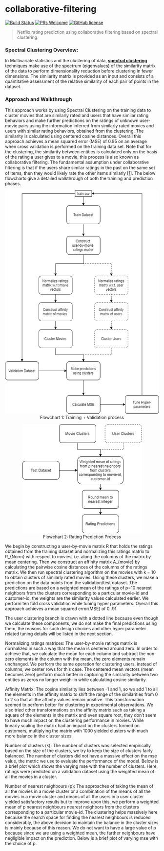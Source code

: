# collaborative-filtering
 [![Build Status](https://img.shields.io/travis/npm/npm/latest.svg?style=flat-square)]() [![PRs Welcome](https://img.shields.io/badge/PRs-welcome-brightgreen.svg?style=flat-square)](http://makeapullrequest.com) [![GitHub license](https://img.shields.io/badge/license-MIT-blue.svg?style=flat-square)]()
> 
> Netflix rating prediction using collaborative filtering based on spectral clustering.
### Spectral Clustering Overview:
In Multivariate statistics and the clustering of data, [**spectral clustering**]([https://en.wikipedia.org/wiki/Spectral_clustering](https://en.wikipedia.org/wiki/Spectral_clustering)) techniques make use of the spectrum (eigenvalues) of the similarity matrix of the data to perform dimensionality reduction before clustering in fewer dimensions. The similarity matrix is provided as an input and consists of a quantitative assessment of the relative similarity of each pair of points in the dataset. 

### Approach and Walkthrough
This approach works by using Spectral Clustering on the training data to cluster movies that are similarly                 rated and users that have similar rating behaviors and make further predictions on the ratings of                unknown user-movie pairs using the information inferred from similarly rated movies and users with              similar rating behaviors, obtained from the clustering. The similarity is calculated using centered cosine              distances. Overall this approach achieves a mean squared error (MSE) of 0.95 on an average when cross                 validation is performed on the training data set. Note that for the clustering, the similarity between                entities is calculated only on the basis of the rating a user gives to a movie, this process is also known as collaborative filtering. The fundamental assumption under collaborative ﬁltering is that if the users share similar ratings in the past on the same set of items, then they would likely rate the other items similarly​ [[1]](https://ieeexplore.ieee.org/document/8400447)​. 
The below flowcharts give a detailed walkthrough of both the training and prediction phases.  

<p align="center">
  <img width="551" height="730" src="images/clustering-Page-1.png"> </br>
 Flowchart 1: Training + Validation process
</p>

<p align="center">
  <img width="391" height="356" src="images/clustering-Copy of Page-1.png"> </br>
 Flowchart 2: Rating Prediction Process 
</p>

We begin by constructing a user-by-movie matrix R that holds the ratings obtained from the training dataset and normalizing this ratings matrix to R_{Norm} with respect to movies, i.e. along the columns of the matrix by mean centering. Then we construct an affinity matrix A_{movie} by calculating the pairwise cosine distances of the columns of the ratings matrix. We then run spectral clustering algorithm on the movies with k = 10 to obtain clusters of similarly rated movies. Using these clusters, we make a prediction on the data points from the validation/test dataset. The predictions are based on a weighted mean of the ratings of p=10 nearest neighbors from the clusters corresponding to a particular movie-id and customer-id, the weights are the similarity values calculated earlier. We perform ten fold cross validation while tuning hyper parameters. Overall this approach achieves a mean squared error(MSE) of 0 .91.
 
The user clustering branch is drawn with a dotted line because even though we calculate these components, we do not make the final predictions using them, the reasons for such design choices and other hyper parameter related tuning details will be listed in the next section. 
 
Normalizing ratings matrices: The user-by-movie ratings matrix is normalized in such a way that the mean is centered around zero. In order to achieve that, we calculate the mean for each column and subtract the non-zero elements in the column with the mean, the zero elements remain unchanged. We perform the same operation for clustering users, instead of columns, we center rows for this case. The centered mean vectors (mean becomes zero) perform much better in capturing the similarity between two entities as zeros no longer weigh-in while calculating cosine similarity. 
 
Affinity Matrix: The cosine similarity lies between -1 and 1, so we add 1 to all the elements in the affinity matrix to shift the range of the similarities from 0 to 2 so that all the affinity values remain positive. This 
transformation seemed to perform better for clustering in experimental observations. We also tried other transformations on the affinity matrix such as taking a square of the elements in the matrix and even square root, they don’t seem to have much impact on the clustering performance in movies. While linearly scaling the matrix had an impact on the clusters formed on customers, multiplying the matrix with 1000 yielded clusters with much more balance in the cluster sizes. 
 
Number of clusters (k): The number of clusters was selected empirically based on the size of the clusters, we try to keep the size of clusters fairly balanced. The number of clusters did not have a massive effect on the mse value, the metric we use to evaluate the performance of the model. Below is a brief plot which shows the varying mse with the number of clusters. Here, ratings were predicted on a validation dataset using the weighted mean of all the movies in a cluster. 
 
Number of nearest neighbours (p): The approaches of taking the mean of all the movies in a movie cluster or a combination of the means of all the movies in a movie cluster and means of all the users in a user cluster yielded satisfactory results but to improve upon this, we perform a weighted mean of p nearest neighbours nearest neighbors from the clusters corresponding to a particular movie-id. The clustering helps massively here because the search space for finding the nearest neighbours is reduced considerably, the above decision to maintain the balance in the cluster sizes is mainly because of this reason. We do not want to have a large value of p because since we are using a weighted mean, the farther neighbours have negligible impact on the prediction. Below is a brief plot of varying mse with the choice of p. 
